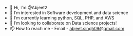 - 👋 Hi, I’m @Abjeet2
- 👀 I’m interested in Software development and data science
- 🌱 I’m currently learning python, SQL, PHP, and AWS
- 💞️ I’m looking to collaborate on Data science projects! 
- 📫 How to reach me - Email - abjeet.singh09@gmail.com

<!---
Abjeet2/Abjeet2 is a ✨ special ✨ repository because its `README.md` (this file) appears on your GitHub profile.
You can click the Preview link to take a look at your changes.
--->
